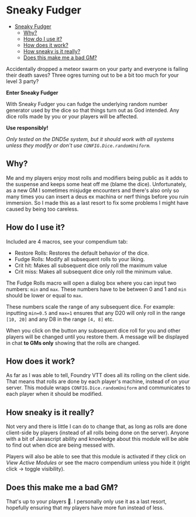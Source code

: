 # Sneaky Fudger
- [Sneaky Fudger](#sneaky-fudger)
  - [Why?](#why)
  - [How do I use it?](#how-do-i-use-it)
  - [How does it work?](#how-does-it-work)
  - [How sneaky is it really?](#how-sneaky-is-it-really)
  - [Does this make me a bad GM?](#does-this-make-me-a-bad-gm)

Accidentally dropped a meteor swarm on your party and everyone is failing their death saves? Three ogres turning out to be a bit too much for your level 3 party? 

**Enter Sneaky Fudger**

With Sneaky Fudger you can fudge the underlying random number generator used by the dice so that things turn out as God intended. Any dice rolls made by you or your players will be affected.

**Use responsibly!**

*Only tested on the DND5e system, but it should work with all systems unless they modify or don't use `CONFIG.Dice.randomUniform`.*

## Why?
Me and my players enjoy most rolls and modifiers being public as it adds to the suspense and keeps some heat off me (blame the dice). Unfortunately, as a new GM I sometimes misjudge encounters and there's also only so many times you can insert a deus ex machina or nerf things before you ruin immersion. So I made this as a last resort to fix some problems I might have caused by being too careless.

## How do I use it?

Included are 4 macros, see your compendium tab:

- Restore Rolls: Restores the default behavior of the dice.
- Fudge Rolls: Modify all subsequent rolls to your liking.
- Crit hit: Makes all subsequent dice only roll the maximum value
- Crit miss: Makes all subsequent dice only roll the minimum value. 

The Fudge Rolls macro will open a dialog box where you can input two numbers: `min` and `max`. These numbers have to be between 0 and 1 and `min` should be lower or equal to `max`.

These numbers scale the range of any subsequent dice. For example: inputting `min=0.5` and `max=1` ensures that any D20 will only roll in the range `[10, 20]` and any D8 in the range `[4, 8]` etc.

When you click on the button any subsequent dice roll for you and other players will be changed until you restore them. A message will be displayed in chat **to GMs only** showing that the rolls are changed. 

## How does it work?

As far as I was able to tell, Foundry VTT does all its rolling on the client side. That means that rolls are done by each player's machine, instead of on your server. This module wraps `CONFIG.Dice.randomUniform` and communicates to each player when it should be modified.

## How sneaky is it really?

Not very and there is little I can do to change that, as long as rolls are done client-side by players (instead of all rolls being done on the server). Anyone with a bit of Javascript ability and knowledge about this module will be able to find out when dice are being messed with.

Players will also be able to see that this module is activated if they click on *View Active Modules* or see the macro compendium unless you hide it (right click -> toggle visibility).

## Does this make me a bad GM?

That's up to your players 🤷. I personally only use it as a last resort, hopefully ensuring that my players have more fun instead of less. 

